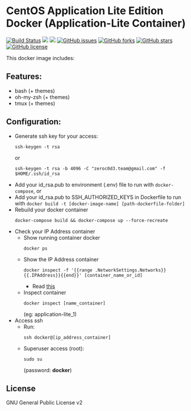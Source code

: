 # CentOS Application Lite Edition Docker (Application-Lite Container)
[![Build Status](https://travis-ci.org/zeroc0d3lab/centos-application-lite.svg?branch=master)](https://travis-ci.org/zeroc0d3lab/centos-application-lite) [![](https://images.microbadger.com/badges/image/zeroc0d3lab/centos-application-lite:latest.svg)](https://microbadger.com/images/zeroc0d3lab/centos-application-lite:latest "Layers") [![](https://images.microbadger.com/badges/version/zeroc0d3lab/centos-application-lite:latest.svg)](https://microbadger.com/images/zeroc0d3lab/centos-application-lite:latest "Version") [![GitHub issues](https://img.shields.io/github/issues/zeroc0d3lab/centos-application-lite.svg)](https://github.com/zeroc0d3lab/centos-application-lite/issues) [![GitHub forks](https://img.shields.io/github/forks/zeroc0d3lab/centos-application-lite.svg)](https://github.com/zeroc0d3lab/centos-application-lite/network) [![GitHub stars](https://img.shields.io/github/stars/zeroc0d3lab/centos-application-lite.svg)](https://github.com/zeroc0d3lab/centos-application-lite/stargazers) [![GitHub license](https://img.shields.io/badge/license-GPLv2-blue.svg)](https://raw.githubusercontent.com/zeroc0d3lab/centos-application-lite/master/LICENSE.GPL)

This docker image includes:

## Features:
* bash (+ themes)
* oh-my-zsh (+ themes)
* tmux (+ themes)

## Configuration:
* Generate ssh key for your access:
  ```
  ssh-keygen -t rsa
  ```
  or
  ```
  ssh-keygen -t rsa -b 4096 -C "zeroc0d3.team@gmail.com" -f $HOME/.ssh/id_rsa
  ```
* Add your id_rsa.pub to environment (.env) file to run with `docker-compose`, or
* Add your id_rsa.pub to SSH_AUTHORIZED_KEYS in Dockerfile to run with `docker build -t [docker-image-name] [path-dockerfile-folder]`
* Rebuild your docker container
  ```
  docker-compose build && docker-compose up --force-recreate
  ```
* Check your IP Address container
  - Show running container docker
    ```
    docker ps
    ```
  - Show the IP Address container
    ```
    docker inspect -f '{{range .NetworkSettings.Networks}}{{.IPAddress}}{{end}}' [container_name_or_id]
    ```
    * Read [this](http://stackoverflow.com/questions/17157721/getting-a-docker-containers-ip-address-from-the-host)
  - Inspect container
    ```
    docker inspect [name_container]
    ```
    (eg: application-lite_1)
* Access ssh
  - Run:
    ```
    ssh docker@[ip_address_container]
    ```
  - Superuser access (root):
    ```
    sudo su
    ```
    (password: **docker**)

## License
GNU General Public License v2
